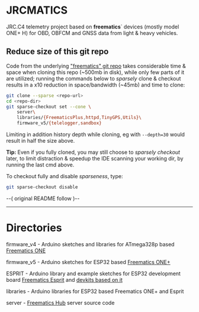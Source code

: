 # JRCMATICS

JRC.C4 telemetry project based on **freematics**` devices (mostly model ONE+ H)
for OBD, OBFCM and GNSS data from light & heavy vehicles.

## Reduce size of this git repo

Code from the underlying ["freematics" git repo](https://github.com/stanleyhuangyc/Freematics.git) takes considerable time & space when cloning this repo (~500mb in disk), while only few parts of it are utilized;
running the commands below to *sparsely* clone & checkout results
in a x10 reduction in space/bandwidth (~45mb) and time to clone:
```bash
git clone --sparse <repo-url>
cd <repo-dir>
git sparse-checkout set --cone \
    server\
    libraries/{FreematicsPlus,httpd,TinyGPS,Utils}\
    firmware_v5/{telelogger,sandbox}
```

Limiting in addition history depth while cloning, eg with `--depth=30`
would result in half the size above.

**Tip:** Even if you fully cloned, you may still choose to *sparsely checkout* later,
to limit distraction & speedup the IDE scanning your working dir,
by running the last cmd above.

To checkout fully and disable *sparseness*, type:
```bash
git sparse-checkout disable
```


--( original README follow )--

---

Directories
===========

firmware_v4 - Arduino sketches and libraries for ATmega328p based [Freematics ONE](https://freematics.com/products/freematics-one)

firmware_v5 - Arduino sketches for ESP32 based [Freematics ONE+](https://freematics.com/products/freematics-one-plus)

ESPRIT - Arduino library and example sketches for ESP32 development board [Freematics Esprit](https://freematics.com/products/freematics-esprit) and [devkits based on it](https://freematics.com/products/#kits)

libraries - Arduino libraries for ESP32 based Freematics ONE+ and Esprit

server - [Freematics Hub](https://freematics.com/hub/) server source code
